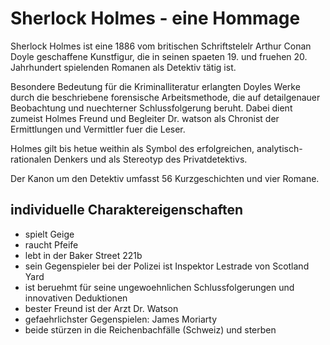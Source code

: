 # Sherlock Holmes - eine Hommage


Sherlock Holmes ist eine 1886 vom britischen Schriftstelelr Arthur Conan Doyle geschaffene Kunstfigur, die in seinen spaeten 19. und fruehen 20. Jahrhundert spielenden Romanen als Detektiv tätig ist. 

Besondere Bedeutung für die Kriminalliteratur erlangten Doyles Werke durch die beschriebene forensische Arbeitsmethode, die auf detailgenauer Beobachtung und nuechterner Schlussfolgerung beruht. Dabei dient zumeist Holmes Freund und Begleiter Dr. watson als Chronist der Ermittlungen und Vermittler fuer die Leser. 

Holmes gilt bis hetue weithin als Symbol des erfolgreichen, analytisch-rationalen Denkers und als Stereotyp des Privatdetektivs. 

Der Kanon um den Detektiv umfasst 56 Kurzgeschichten und vier Romane. 


## individuelle Charaktereigenschaften

* spielt Geige
* raucht Pfeife
* lebt in der Baker Street 221b
* sein Gegenspieler bei der Polizei ist Inspektor Lestrade von Scotland Yard
* ist beruehmt für seine ungewoehnlichen Schlussfolgerungen und innovativen Deduktionen
* bester Freund ist der Arzt Dr. Watson
* gefaehrlichster Gegenspielen: James Moriarty
* beide stürzen in die Reichenbachfälle (Schweiz) und sterben